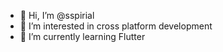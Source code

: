 - 👋 Hi, I’m @sspirial
- 👀 I’m interested in cross platform development
- 🌱 I’m currently learning Flutter

<!---
sspirial/sspirial is a ✨ special ✨ repository because its `README.md` (this file) appears on your GitHub profile.
You can click the Preview link to take a look at your changes.
--->
